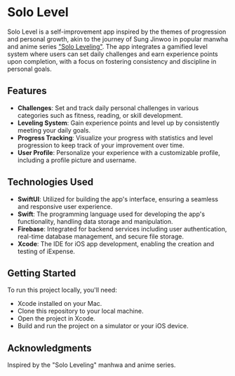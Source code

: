 # Solo Level

Solo Level is a self-improvement app inspired by the themes of progression and personal growth, akin to the journey of Sung Jinwoo in popular manwha and anime series ["Solo Leveling"](https://en.wikipedia.org/wiki/Solo_Leveling). The app integrates a gamified level system where users can set daily challenges and earn experience points upon completion, with a focus on fostering consistency and discipline in personal goals.

## Features

- **Challenges**: Set and track daily personal challenges in various categories such as fitness, reading, or skill development.
- **Leveling System**: Gain experience points and level up by consistently meeting your daily goals.
- **Progress Tracking**: Visualize your progress with statistics and level progression to keep track of your improvement over time.
- **User Profile**: Personalize your experience with a customizable profile, including a profile picture and username.
  <!-- - **Social Sharing**: Share your achievements and progress with friends or on social media directly from the app. -->
  <!-- - **Custom Penalties**: Set customized penalties for missed tasks to maintain motivation and accountability. -->

## Technologies Used

- **SwiftUI**: Utilized for building the app's interface, ensuring a seamless and responsive user experience.
- **Swift**: The programming language used for developing the app's functionality, handling data storage and manipulation.
- **Firebase**: Integrated for backend services including user authentication, real-time database management, and secure file storage.
- **Xcode**: The IDE for iOS app development, enabling the creation and testing of iExpense.

## Getting Started

To run this project locally, you'll need:

- Xcode installed on your Mac.
- Clone this repository to your local machine.
- Open the project in Xcode.
- Build and run the project on a simulator or your iOS device.

## Acknowledgments

Inspired by the "Solo Leveling" manhwa and anime series.
